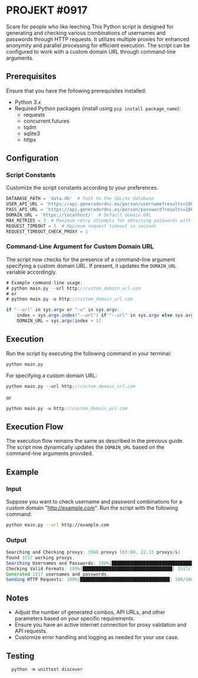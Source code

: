 # PROJEKT **#0917**
Scare for people who like leeching
This Python script is designed for generating and checking various combinations of usernames and passwords through HTTP requests. It utilizes multiple proxies for enhanced anonymity and parallel processing for efficient execution. The script can be configured to work with a custom domain URL through command-line arguments.

## Prerequisites

Ensure that you have the following prerequisites installed:

- Python 3.x
- Required Python packages (install using `pip install package_name`):
  - requests
  - concurrent.futures
  - tqdm
  - sqlite3
  - httpx

## Configuration

### Script Constants
Customize the script constants according to your preferences.
```python
DATABASE_PATH = 'data.db'  # Path to the SQLite database
USER_API_URL = 'https://api.generadordni.es/person/username?results=100'
PASS_API_URL = 'https://api.generadordni.es/person/password?results=100'
DOMAIN_URL = 'https://localhost/'  # Default domain URL
MAX_RETRIES = 3  # Maximum retry attempts for obtaining passwords with a proxy
REQUEST_TIMEOUT = 5  # Maximum request timeout in seconds
REQUEST_TIMEOUT_CHECK_PROXY = 1
```

### Command-Line Argument for Custom Domain URL

The script now checks for the presence of a command-line argument specifying a custom domain URL. If present, it updates the `DOMAIN_URL` variable accordingly.

```java
# Example command-line usage:
# python main.py --url http://custom_domain_url.com
# or
# python main.py -u http://custom_domain_url.com

if "--url" in sys.argv or "-u" in sys.argv:
    index = sys.argv.index("--url") if "--url" in sys.argv else sys.argv.index("-u")
    DOMAIN_URL = sys.argv[index + 1]
```

## Execution

Run the script by executing the following command in your terminal:

```java
python main.py
```

For specifying a custom domain URL:

```java
python main.py --url http://custom_domain_url.com
```

or

```java
python main.py -u http://custom_domain_url.com
```

## Execution Flow

The execution flow remains the same as described in the previous guide. The script now dynamically updates the `DOMAIN_URL` based on the command-line arguments provided.

## Example
### Input

Suppose you want to check username and password combinations for a custom domain "http://example.com". Run the script with the following command:

```bash
python main.py --url http://example.com
```

### Output
```java
Searching and Checking proxys: 3988 proxys [03:00, 22.13 proxys/s]
Found 1517 working proxys.
Searching Usernames and Passwords: 100%|██████████████████████████████████| 1517/1517 [00:10<00:00,  2.56 combos_proxy/s]
Checking Valid Formats: 100%|██████████████████████████████████| 1517/1517 [02:18<00:00,  1.47it/s]
Generated 1517 usernames and passwords.
Sending HTTP Requests: 100%|██████████████████████████████████| 100/100 [05:04<00:00,  3.05s/combo_proxy]
```

## Notes

- Adjust the number of generated combos, API URLs, and other parameters based on your specific requirements.
- Ensure you have an active internet connection for proxy validation and API requests.
- Customize error handling and logging as needed for your use case.


## Testing
```java
  python -m unittest discover
```